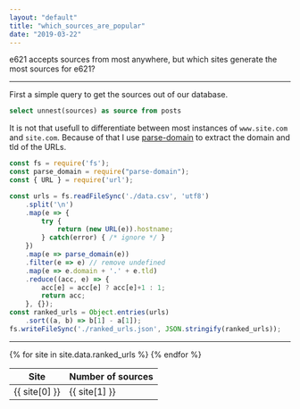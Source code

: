 ```yaml
---
layout: "default"
title: "which_sources_are_popular"
date: "2019-03-22"
---
```


e621 accepts sources from most anywhere, but which sites generate the most sources for e621?

---

First a simple query to get the sources out of our database.
```sql
select unnest(sources) as source from posts
```

It is not that usefull to differentiate between most instances of `www.site.com` and `site.com`. Because of that I use [parse-domain](https://www.npmjs.com/package/parse-domain) to extract the domain and tld of the URLs.

```javascript
const fs = require('fs');
const parse_domain = require("parse-domain");
const { URL } = require('url');

const urls = fs.readFileSync('./data.csv', 'utf8')
	.split('\n')
	.map(e => {
		try {
			return (new URL(e)).hostname;
		} catch(error) { /* ignore */ }
	})
	.map(e => parse_domain(e))
	.filter(e => e) // remove undefined
	.map(e => e.domain + '.' + e.tld)
	.reduce((acc, e) => {
		acc[e] = acc[e] ? acc[e]+1 : 1;
		return acc;
	}, {});
const ranked_urls = Object.entries(urls)
	.sort((a, b) => b[1] - a[1]);
fs.writeFileSync('./ranked_urls.json', JSON.stringify(ranked_urls));
```

---

<table id="table_data">
	<thead>
		<tr>
			<th>Site</th>
			<th>Number of sources</th>
		</tr>
	</thead>
	<tbody>
	{% for site in site.data.ranked_urls %}
		<tr>
			<td>{{ site[0] }}</td>
			<td>{{ site[1] }}</td>
		</tr>
	{% endfor %}
	</tbody>
</table>